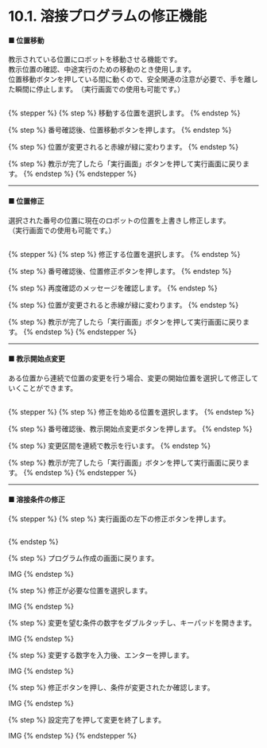 # 10.1. 溶接プログラムの修正機能

#### ■ 位置移動

教示されている位置にロボットを移動させる機能です。\
教示位置の確認、中途実行のための移動のとき使用します。\
位置移動ボタンを押している間に動くので、安全関連の注意が必要で、手を離した瞬間に停止します。　（実行画面での使用も可能です。）

<figure><img src="broken-reference" alt=""><figcaption></figcaption></figure>

{% stepper %}
{% step %}
移動する位置を選択します。
{% endstep %}

{% step %}
番号確認後、位置移動ボタンを押します。
{% endstep %}

{% step %}
位置が変更されると赤線が緑に変わります。
{% endstep %}

{% step %}
教示が完了したら「実行画面」ボタンを押して実行画面に戻ります。
{% endstep %}
{% endstepper %}

***

#### ■ 位置修正

選択された番号の位置に現在のロボットの位置を上書きし修正します。\
（実行画面での使用も可能です。）

<figure><img src="broken-reference" alt=""><figcaption></figcaption></figure>

{% stepper %}
{% step %}
修正する位置を選択します。
{% endstep %}

{% step %}
番号確認後、位置修正ボタンを押します。
{% endstep %}

{% step %}
再度確認のメッセージを確認します。
{% endstep %}

{% step %}
位置が変更されると赤線が緑に変わります。
{% endstep %}

{% step %}
教示が完了したら「実行画面」ボタンを押して実行画面に戻ります。
{% endstep %}
{% endstepper %}

***

#### ■ 教示開始点変更

ある位置から連続で位置の変更を行う場合、変更の開始位置を選択して修正していくことができます。

<figure><img src="broken-reference" alt=""><figcaption></figcaption></figure>

{% stepper %}
{% step %}
修正を始める位置を選択します。
{% endstep %}

{% step %}
番号確認後、教示開始点変更ボタンを押します。
{% endstep %}

{% step %}
変更区間を連続で教示を行います。
{% endstep %}

{% step %}
教示が完了したら「実行画面」ボタンを押して実行画面に戻ります。
{% endstep %}
{% endstepper %}

***

#### ■ 溶接条件の修正

{% stepper %}
{% step %}
実行画面の左下の修正ボタンを押します。

<figure><img src="broken-reference" alt=""><figcaption></figcaption></figure>
{% endstep %}

{% step %}
プログラム作成の画面に戻ります。

IMG
{% endstep %}

{% step %}
修正が必要な位置を選択します。

IMG
{% endstep %}

{% step %}
変更を望む条件の数字をダブルタッチし、キーパッドを開きます。

IMG
{% endstep %}

{% step %}
変更する数字を入力後、エンターを押します。

IMG
{% endstep %}

{% step %}
修正ボタンを押し、条件が変更されたか確認します。

IMG
{% endstep %}

{% step %}
設定完了を押して変更を終了します。

IMG
{% endstep %}
{% endstepper %}
